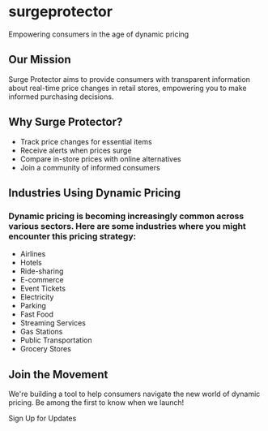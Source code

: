 # surgeprotector
Empowering consumers in the age of dynamic pricing

## Our Mission
Surge Protector aims to provide consumers with transparent information about real-time price changes in retail stores, empowering you to make informed purchasing decisions.

## Why Surge Protector?
- Track price changes for essential items
- Receive alerts when prices surge
- Compare in-store prices with online alternatives
- Join a community of informed consumers

## Industries Using Dynamic Pricing
### Dynamic pricing is becoming increasingly common across various sectors. Here are some industries where you might encounter this pricing strategy:

- Airlines
- Hotels
- Ride-sharing
- E-commerce
- Event Tickets
- Electricity
- Parking
- Fast Food
- Streaming Services
- Gas Stations
- Public Transportation
- Grocery Stores

## Join the Movement
We're building a tool to help consumers navigate the new world of dynamic pricing. Be among the first to know when we launch!

Sign Up for Updates

